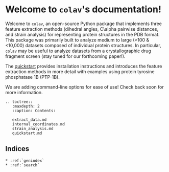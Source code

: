 <!---
.. colav documentation master file, created by
   sphinx-quickstart on Thu Jul 13 21:49:07 2023.
   You can adapt this file completely to your liking, but it should at least
   contain the root `toctree` directive.
-->

# Welcome to `colav`'s documentation!

Welcome to `colav`, an open-source Python package that implements three feature extraction methods (dihedral angles, C\alpha pairwise distances, and strain analysis) for representing protein structures in the PDB format. This package was primarily built to analyze medium to large (>100 & <10,000) datasets composed of individual protein structures. In particular, `colav` may be useful to analyze datasets from a crystallographic drug fragment screen (stay tuned for our forthcoming paper!). 

The [quickstart](quickstart.md) provides installation instructions and introduces the feature extraction methods in more detail with examples using protein tyrosine phosphatase 1B (PTP-1B). 

We are adding command-line options for ease of use! Check back soon for more information. 

```{eval-rst}
.. toctree::
   :maxdepth: 2
   :caption: Contents:
      
   extract_data.md
   internal_coordinates.md
   strain_analysis.md
   quickstart.md
```

## Indices
```{eval-rst}
* :ref:`genindex`
* :ref:`search`
```